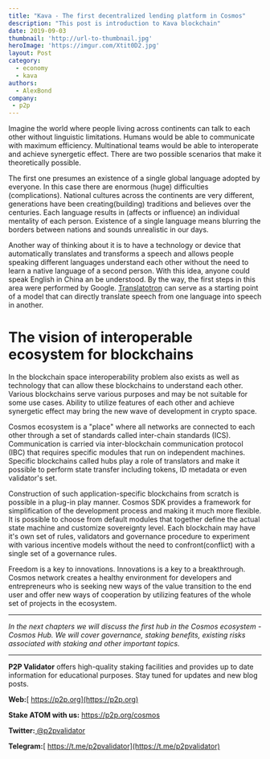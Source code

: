 ```yaml
---
title: "Kava - The first decentralized lending platform in Cosmos"
description: "This post is introduction to Kava blockchain"
date: 2019-09-03
thumbnail: 'http://url-to-thumbnail.jpg'
heroImage: 'https://imgur.com/Xtit0D2.jpg'
layout: Post
category:
  - economy
  - kava
authors:
  - AlexBond
company:
 - p2p
---
```


Imagine the world where people living across continents can talk to each other without linguistic limitations. Humans would be able to communicate with maximum efficiency. Multinational teams would be able to interoperate and achieve synergetic effect. There are two possible scenarios that make it theoretically possible. 

The first one presumes an existence of a single global language adopted by everyone. In this case there are enormous (huge) difficulties (complications). National cultures across the continents are very different, generations have been creating(building) traditions and believes over the centuries. Each language results in (affects or influence) an individual mentality of each person. Existence of a single language means blurring the borders between nations and sounds unrealistic in our days.

Another way of thinking about it is to have a technology or device that automatically translates and transforms a speech and allows people speaking different languages understand each other without the need to learn a native language of a second person. With this idea, anyone could speak English in China an be understood. By the way, the first steps in this area were performed by Google. [Translatotron](https://ai.googleblog.com/2019/05/introducing-translatotron-end-to-end.html) can serve as a starting point of a model that can directly translate speech from one language into speech in another.

# The vision of interoperable ecosystem for blockchains

In the blockchain space interoperability problem also exists as well as technology that can allow these blockchains to understand each other. Various blockchains serve various purposes and may be not suitable for some use cases. Ability to utilize features of each other and achieve synergetic effect may bring the new wave of development in crypto space.  

Cosmos ecosystem is a "place" where all networks are connected to each other through a set of standards called inter-chain standards (ICS). Communication is carried via inter-blockchain communication protocol (IBC) that requires specific modules that run on independent machines.  Specific blockchains called hubs play a role of translators and make it possible to perform state transfer including tokens, ID metadata or even validator's set. 

Construction of such application-specific blockchains from scratch is possible in a plug-in play manner. Cosmos SDK provides a framework for simplification of the development process and making it much more flexible. It is possible to choose from default modules that together define the actual state machine and customize sovereignty level. Each blockchain may have it's own set of rules, validators and governance procedure to experiment with various incentive models without the need to confront(conflict) with a single set of a governance rules. 

Freedom is a key to innovations. Innovations is a key to a breakthrough. Cosmos network creates a healthy environment for developers and entrepreneurs who is seeking new ways of  the value transition to the end user and offer new ways of cooperation by utilizing features of the whole set of projects in the ecosystem. 

***

*In the next chapters we will discuss the first hub in the Cosmos ecosystem - Cosmos Hub. We will cover governance, staking benefits, existing risks associated with staking and other important topics.*

------

**P2P Validator** offers high-quality staking facilities and provides up to date information for educational purposes. Stay tuned for updates and new blog posts.

**Web:**[ https://p2p.org](https://p2p.org)

**Stake ATOM with us:** https://p2p.org/cosmos

**Twitter:**[ @p2pvalidator](https://twitter.com/p2pvalidator)

**Telegram:**[ https://t.me/p2pvalidator](https://t.me/p2pvalidator)